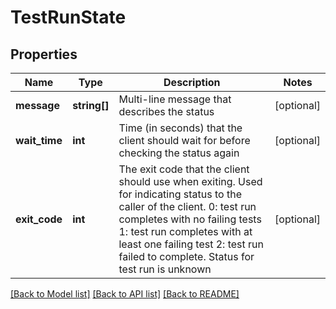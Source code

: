 # TestRunState

## Properties
Name | Type | Description | Notes
------------ | ------------- | ------------- | -------------
**message** | **string[]** | Multi-line message that describes the status | [optional] 
**wait_time** | **int** | Time (in seconds) that the client should wait for before checking the status again | [optional] 
**exit_code** | **int** | The exit code that the client should use when exiting. Used for indicating status to the caller of the client. 0: test run completes with no failing tests 1: test run completes with at least one failing test 2: test run failed to complete. Status for test run is unknown | [optional] 

[[Back to Model list]](../README.md#documentation-for-models) [[Back to API list]](../README.md#documentation-for-api-endpoints) [[Back to README]](../README.md)


